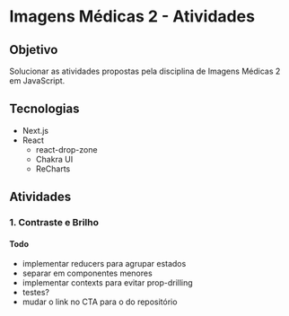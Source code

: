 # Imagens Médicas 2 - Atividades

## Objetivo

Solucionar as atividades propostas pela disciplina de Imagens Médicas 2 em JavaScript.

## Tecnologias

- Next.js
- React
  - react-drop-zone
  - Chakra UI
  - ReCharts

## Atividades

### 1. Contraste e Brilho

#### Todo

- implementar reducers para agrupar estados
- separar em componentes menores
- implementar contexts para evitar prop-drilling
- testes?
- mudar o link no CTA para o do repositório
